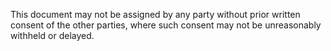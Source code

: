 This document may not be assigned by any party without prior written consent of the other parties, where such consent may not be unreasonably withheld or delayed.